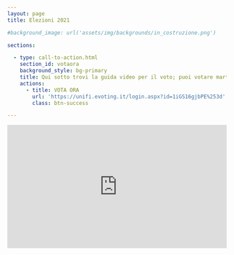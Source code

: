 ```yaml
---
layout: page
title: Elezioni 2021

#background_image: url('assets/img/backgrounds/in_costruzione.png')

sections:

  - type: call-to-action.html
    section_id: votaora
    background_style: bg-primary
    title: Qui sotto trovi la guida video per il voto; puoi votare martedì 11 dalle 9 alle 19 e mercoledì 12 maggio dalle 9 alle 18 su Eligo.
    actions:
      - title: VOTA ORA
        url: 'https://unifi.evoting.it/login.aspx?id=1iGS16gjbPE%253d'
        class: btn-success

---
```


<html>
    <style>
      .wrap-element {
        position: relative;
        overflow: hidden;
        padding-top: 56.25%;
      }
      .wrapped-iframe {
        position: absolute;
        top: 0;
        left: 0;
        width: 100%;
        height: 100%;
        border: 0;
      }
    </style>
  <body>
    <div class="wrap-element">
      <iframe class="wrapped-iframe" src="https://www.youtube.com/embed/0hQ0MdKU_Ks?autoplay=1&loop=1" gesture="media" allow="encrypted-media" allowfullscreen></iframe>
    </div>
  </body>
</html>
